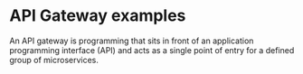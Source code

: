 # API Gateway examples

An API gateway is programming that sits in front of an application programming interface (API) and acts as a single point of entry for a defined group of microservices.
